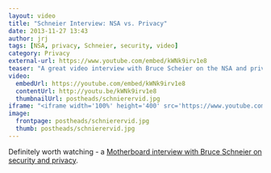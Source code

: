 ```yaml
---
layout: video
title: "Schneier Interview: NSA vs. Privacy"
date: 2013-11-27 13:43
author: jrj
tags: [NSA, privacy, Schneier, security, video]
category: Privacy
external-url: https://www.youtube.com/embed/kWNk9irv1e8
teaser: "A great video interview with Bruce Scheier on the NSA and privacy."
video:
  embedUrl: https://youtube.com/embed/kWNk9irv1e8
  contentUrl: http://youtu.be/kWNk9irv1e8
  thumbnailUrl: postheads/schnierervid.jpg
iframe: "<iframe width='100%' height='400' src='https://www.youtube.com/embed/kWNk9irv1e8' frameborder='0' allowfullscreen></iframe>"
image:
  frontpage: postheads/schnierervid.jpg
  thumb: postheads/schnierervid.jpg
---
```


Definitely worth watching - a [Motherboard interview with Bruce Schneier on security and privacy][1].

[1]: http://youtu.be/kWNk9irv1e8
